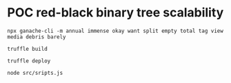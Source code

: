 # POC red-black binary tree scalability

	npx ganache-cli -m annual immense okay want split empty total tag view media debris barely

	truffle build

	truffle deploy

	node src/sripts.js
